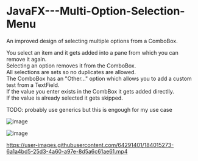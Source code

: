 # JavaFX---Multi-Option-Selection-Menu

An improved design of selecting multiple options from a ComboBox. 

You select an item and it gets added into a pane from which you can remove it again.  
Selecting an option removes it from the ComboBox.  
All selections are sets so no duplicates are allowed.  
The ComboBox has an "Other..." option which allows you to add a custom test from a TextField.  
If the value you enter exists in the CombBox it gets added directlly.  
If the value is already selected it gets skipped.  

TODO: probably use generics but this is engough for my use case

![image](https://user-images.githubusercontent.com/64291401/184015111-7c2517af-8412-4da9-b092-04c42716898b.png)

![image](https://user-images.githubusercontent.com/64291401/184015213-a3d36e34-c9f2-49d7-98b4-b0d9a389bc80.png)


https://user-images.githubusercontent.com/64291401/184015273-6a1a4bd5-25d3-4a60-a97e-8d5a6c61ae61.mp4

